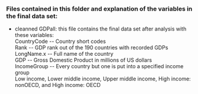 ### Files contained in this folder and explanation of the variables in the final data set:  

- cleanned GDPall: this file contains the final data set after analysis with these variables:  
    CountryCode --  Country short codes  
    Rank --         GDP rank out of the 190 countries with recorded GDPs  
    LongName.x --   Full name of the country  
    GDP --          Gross Domestic Product in millions of US dollars  
    IncomeGroup --  Every country but one is put into a specified income group  
                        Low income, Lower middle income, Upper middle income, High income: nonOECD, and High income: OECD  




